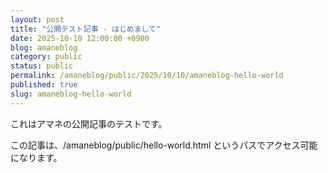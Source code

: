 ```yaml
---
layout: post
title: "公開テスト記事 - はじめまして"
date: 2025-10-10 12:00:00 +0900
blog: amaneblog
category: public
status: public
permalink: /amaneblog/public/2025/10/10/amaneblog-hello-world
published: true
slug: amaneblog-hello-world
---
```

これはアマネの公開記事のテストです。

この記事は、/amaneblog/public/hello-world.html というパスでアクセス可能になります。